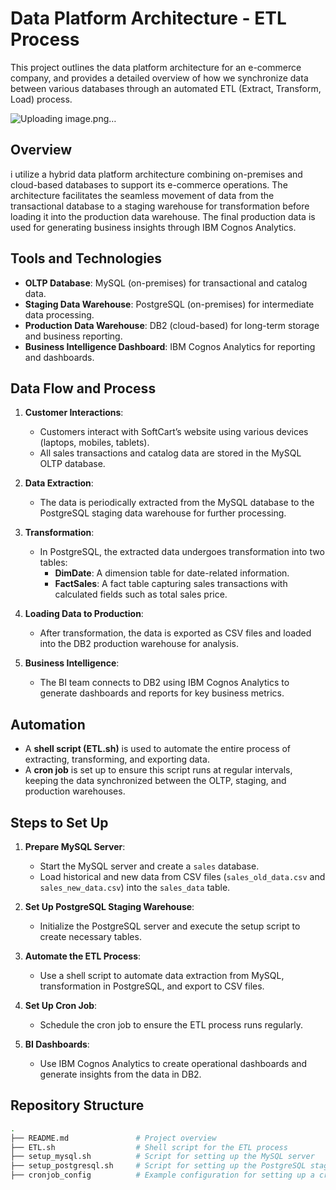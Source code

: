 # Data Platform Architecture - ETL Process

This project outlines the data platform architecture for an e-commerce company, and provides a detailed overview of how we synchronize data between various databases through an automated ETL (Extract, Transform, Load) process.

![Uploading image.png…]()

## Overview

i utilize a hybrid data platform architecture combining on-premises and cloud-based databases to support its e-commerce operations. The architecture facilitates the seamless movement of data from the transactional database to a staging warehouse for transformation before loading it into the production data warehouse. The final production data is used for generating business insights through IBM Cognos Analytics.

## Tools and Technologies

- **OLTP Database**: MySQL (on-premises) for transactional and catalog data.
- **Staging Data Warehouse**: PostgreSQL (on-premises) for intermediate data processing.
- **Production Data Warehouse**: DB2 (cloud-based) for long-term storage and business reporting.
- **Business Intelligence Dashboard**: IBM Cognos Analytics for reporting and dashboards.

## Data Flow and Process

1. **Customer Interactions**: 
   - Customers interact with SoftCart’s website using various devices (laptops, mobiles, tablets).
   - All sales transactions and catalog data are stored in the MySQL OLTP database.

2. **Data Extraction**:
   - The data is periodically extracted from the MySQL database to the PostgreSQL staging data warehouse for further processing.

3. **Transformation**:
   - In PostgreSQL, the extracted data undergoes transformation into two tables:
     - **DimDate**: A dimension table for date-related information.
     - **FactSales**: A fact table capturing sales transactions with calculated fields such as total sales price.

4. **Loading Data to Production**:
   - After transformation, the data is exported as CSV files and loaded into the DB2 production warehouse for analysis.

5. **Business Intelligence**:
   - The BI team connects to DB2 using IBM Cognos Analytics to generate dashboards and reports for key business metrics.

## Automation

- A **shell script (ETL.sh)** is used to automate the entire process of extracting, transforming, and exporting data.
- A **cron job** is set up to ensure this script runs at regular intervals, keeping the data synchronized between the OLTP, staging, and production warehouses.

## Steps to Set Up

1. **Prepare MySQL Server**:
   - Start the MySQL server and create a `sales` database.
   - Load historical and new data from CSV files (`sales_old_data.csv` and `sales_new_data.csv`) into the `sales_data` table.

2. **Set Up PostgreSQL Staging Warehouse**:
   - Initialize the PostgreSQL server and execute the setup script to create necessary tables.

3. **Automate the ETL Process**:
   - Use a shell script to automate data extraction from MySQL, transformation in PostgreSQL, and export to CSV files.

4. **Set Up Cron Job**:
   - Schedule the cron job to ensure the ETL process runs regularly.

5. **BI Dashboards**:
   - Use IBM Cognos Analytics to create operational dashboards and generate insights from the data in DB2.

## Repository Structure

```bash
.
├── README.md               # Project overview
├── ETL.sh                  # Shell script for the ETL process
├── setup_mysql.sh          # Script for setting up the MySQL server
├── setup_postgresql.sh     # Script for setting up the PostgreSQL staging warehouse
├── cronjob_config          # Example configuration for setting up a cron job
